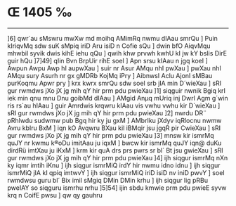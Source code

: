 # Œ 1405 ‰
---
]6] qwr´au sMswru mwXw md moihq AMimRq nwmu dIAau smrQu ] Puin
kIriqvMq sdw suK sMpiq iriD Aru isiD n Cofie sQu ] dwin bfO AiqvMqu
mhwbil syvik dwis kihE iehu qQu ] qwih khw prvwh kwhU kI jw kY
bsIis DirE guir hQu ]7]49] qIin Bvn BrpUir rihE soeI ] Apn
srsu kIAau n jgq koeI ] Awpun Awpu Awp hI aupwXau ] suir nr Asur
AMqu nhI pwXau ] pwXau nhI AMqu sury Asurh nr gx gMDRb KojMq iPry ]
AibnwsI Aclu AjonI sMBau purKoqmu Apwr pry ] krx kwrx smrQu sdw
soeI srb jIA min D´wieXau ] sRI gur rwmdws jXo jX jg mih qY hir
prm pdu pwieXau ]1] siqguir nwnik Bgiq krI iek min qnu mnu Dnu
goibMd dIAau ] AMgid Anµq mUriq inj DwrI Agm g´win ris rs´au hIAau
] guir Amrdwis krqwru kIAau vis vwhu vwhu kir D´wieXau ] sRI gur
rwmdws jXo jX jg mih qY hir prm pdu pwieXau ]2] nwrdu DR¨ pRhlwdu
sudwmw pub Bgq hir ky ju gxM ] AMbrIku jXdyv iqRlocnu nwmw Avru kbIru
BxM ] iqn kO Avqwru BXau kil iBMqir jsu jgqR pir CwieXau ] sRI gur
rwmdws jXo jX jg mih qY hir prm pdu pwieXau ]3] mnsw kir ismrMq
quJY nr kwmu k®oDu imitAau ju iqxM ] bwcw kir ismrMq quJY iqn@ duKu dirdRü
imtXau ju iKxM ] krm kir quA drs prs pwrs sr bl´ Bt jsu gwieXau
] sRI gur rwmdws jXo jX jg mih qY hir prm pdu pwieXau ]4] ijh
siqgur ismrMq nXn ky iqmr imtih iKnu ] ijh siqgur ismrMiQ irdY hir
nwmu idno idnu ] ijh siqgur ismrMiQ jIA kI qpiq imtwvY ] ijh siqgur
ismrMiQ iriD isiD nv iniD pwvY ] soeI rwmdwsu guru bl´ Bix imil sMgiq
DMin DMin krhu ] ijh siqgur lig pRBu pweIAY so siqguru ismrhu nrhu
]5]54] ijin sbdu kmwie prm pdu pwieE syvw krq n CoifE pwsu ] qw
qy gauhru
####
